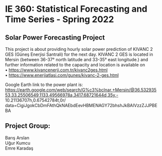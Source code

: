 # IE 360: Statistical Forecasting and Time Series - Spring 2022
## Solar Power Forecasting Project

This project is about providing hourly solar power prediction of KIVANC 2 GES (Güneş Enerjisi Santrali) for the next day. KIVANC 2 GES is located in Mersin (between 36-37° north latitude and 33-35° east longitude.) and further information related to the capacity and location is available on<br>
• https://www.kivancenerji.com.tr/kivanc2ges.html<br>
• https://www.enerjiatlasi.com/gunes/kivanc-2-ges.html<br>

Google Earth link to the power plant is:<br>
https://earth.google.com/web/search/G%c3%bclnar,+Mersin/@36.53293553,33.25506549,1133.49566978a,3417.68721644d,35y,- 10.21136707h,0.67542784t,0r/ data=CigiJgokCbDmFAthQkNAEbdEevHBMENAGY72bhshJkBAIVzzZJJPBEBA<br>

## Project Group:
Barış Arslan<br>
Uğur Kumcu<br>
Emre Karadaş
